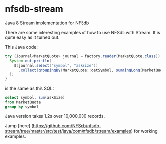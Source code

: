 nfsdb-stream
=============

Java 8 Stream implementation for NFSdb


There are some interesting examples of how to use NFSdb with Stream. It is quite easy as it turned out.

This Java code:

```java
try (Journal<MarketQuote> journal = factory.reader(MarketQuote.class)) {
  System.out.println(
    $(journal.select("symbol", "askSize"))
      .collect(groupingBy(MarketQuote::getSymbol, summingLong(MarketQuote::getAskSize)))
  );
}
```

is the same as this SQL:

```sql
select symbol, sum(askSize)
from MarketQuote
group by symbol
```

Java version takes 1.2s over 10,000,000 records.

Jump [here] (https://github.com/NFSdb/nfsdb-stream/tree/master/src/test/java/com/nfsdb/stream/examples) for working examples.
